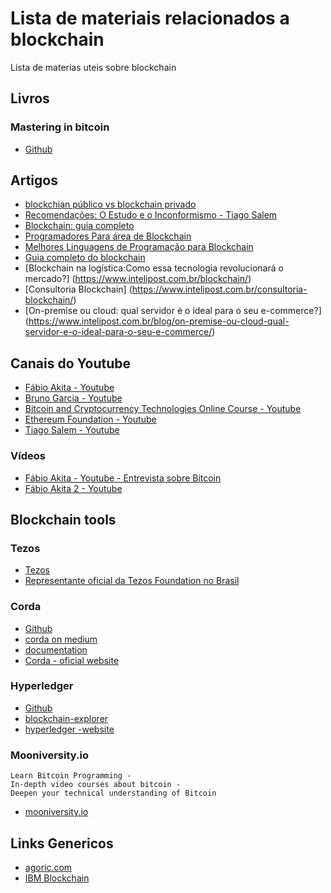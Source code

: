# Lista de materiais relacionados a blockchain
Lista de materias uteis sobre blockchain

## Livros
### Mastering in bitcoin
  - [Github](https://github.com/bitcoinbook/bitcoinbook)

## Artigos
  - [blockchian público vs blockchain privado](http://cantarinobrasileiro.com.br/blog/voce-conhece-as-diferencas-entre-blockchain-publica-e-privada/)
  - [Recomendações: O Estudo e o Inconformismo - Tiago Salem](http://tiagosalem.com.br/recomenda/)
  - [Blockchain: guia completo](https://cio.com.br/blockchain-o-guia-completo/)
  - [Programadores Para área de Blockchain](https://tribocrypto.com/t/programadores-para-area-de-blockchain/682)
  - [Melhores Linguagens de Programação para Blockchain](https://livecoins.com.br/melhores-linguagens-de-programacao-para-blockchain/)
  - [Guia completo do blockchain](https://cio.com.br/blockchain-o-guia-completo/)
  - [Blockchain na logística:Como essa tecnologia revolucionará o mercado?] (https://www.intelipost.com.br/blockchain/)
  - [Consultoria Blockchain] (https://www.intelipost.com.br/consultoria-blockchain/)
  - [On-premise ou cloud: qual servidor é o ideal para o seu e-commerce?] (https://www.intelipost.com.br/blog/on-premise-ou-cloud-qual-servidor-e-o-ideal-para-o-seu-e-commerce/)

## Canais do Youtube
  - [Fábio Akita - Youtube](https://www.youtube.com/watch?v=QNLd8TZ_JQc&list=PLdsnXVqbHDUeR_OhvhLfLfpe3eXadNCW2)
  - [Bruno Garcia - Youtube](https://www.youtube.com/user/xBrunoEly/featured)
  - [Bitcoin and Cryptocurrency Technologies Online Course - Youtube](https://www.youtube.com/channel/UCNcSSleedtfyDuhBvOQzFzQ/videos)
  - [Ethereum Foundation - Youtube](https://www.youtube.com/channel/UCNOfzGXD_C9YMYmnefmPH0g/playlists)
  - [Tiago Salem - Youtube](https://www.youtube.com/channel/UC4H35F5f2c5cyR-pbZlt12Q/featured)
  
### Vídeos
  - [Fábio Akita - Youtube - Entrevista sobre Bitcoin](https://www.youtube.com/watch?v=VhAts64ASPI)
  - [Fábio Akita 2 - Youtube](https://www.youtube.com/watch?v=M0PgfU4qUMM&list=PLdsnXVqbHDUd6-be_WU0FzUgix3tRjAH4)

## Blockchain tools
  ### Tezos
  - [Tezos](https://developers.tezos.com/)
  - [Representante oficial da Tezos Foundation no Brasil](https://medium.com/@braziltezos)
  
  ### Corda
  - [Github](https://github.com/corda/corda)
  - [corda on medium](https://medium.com/@nickavramov/how-r3-corda-works-24d9285059a2) 
  - [documentation](https://docs.corda.net/index.html)
  - [Corda - oficial website](https://www.r3.com/)
  
 ### Hyperledger
  - [Github](https://github.com/hyperledger)
  - [blockchain-explorer](https://github.com/hyperledger/blockchain-explorer)
  - [hyperledger -website](https://hyperledger.github.io/composer/latest/)
  
 ### Mooniversity.io
    Learn Bitcoin Programming -
    In-depth video courses about bitcoin -
    Deepen your technical understanding of Bitcoin
    
  - [mooniversity.io](https://mooniversity.io/) 

## Links Genericos
  - [agoric.com](https://agoric.com/)
  - [IBM Blockchain](https://github.com/IBM-Blockchain/blockchain-vscode-extension)
